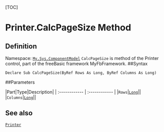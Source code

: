 [TOC]
# Printer.CalcPageSize Method

## Definition
Namespace: [`My.Sys.ComponentModel`](My.Sys.ComponentModel.md)
`CalcPageSize` is method of the Printer control, part of the freeBasic framework MyFbFramework.
##Syntax
```freeBasic
Declare Sub CalcPageSize(ByRef Rows As Long, ByRef Columns As Long)
```

##Parameters

|Part|Type|Description|
| :------------ | :------------ |
|`Rows`|[`Long`]("https://www.freebasic.net/wiki/KeyPgLong")||
|`Columns`|[`Long`]("https://www.freebasic.net/wiki/KeyPgLong")||
## See also
[`Printer`](Printer.md)
